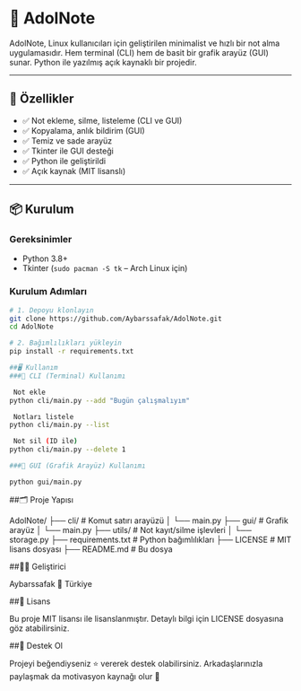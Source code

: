 # 📓 AdolNote

AdolNote, Linux kullanıcıları için geliştirilen minimalist ve hızlı bir not alma uygulamasıdır. Hem terminal (CLI) hem de basit bir grafik arayüz (GUI) sunar. Python ile yazılmış açık kaynaklı bir projedir.

---

## 🚀 Özellikler

- ✅ Not ekleme, silme, listeleme (CLI ve GUI)
- ✅ Kopyalama, anlık bildirim (GUI)
- ✅ Temiz ve sade arayüz
- ✅ Tkinter ile GUI desteği
- ✅ Python ile geliştirildi
- ✅ Açık kaynak (MIT lisanslı)

---

## 📦 Kurulum

### Gereksinimler

- Python 3.8+
- Tkinter (`sudo pacman -S tk` – Arch Linux için)

### Kurulum Adımları

```bash
# 1. Depoyu klonlayın
git clone https://github.com/Aybarssafak/AdolNote.git
cd AdolNote

# 2. Bağımlılıkları yükleyin
pip install -r requirements.txt

##🖥️ Kullanım
###🔸 CLI (Terminal) Kullanımı

 Not ekle
python cli/main.py --add "Bugün çalışmalıyım"

 Notları listele
python cli/main.py --list

 Not sil (ID ile)
python cli/main.py --delete 1

###🔹 GUI (Grafik Arayüz) Kullanımı

python gui/main.py
```

##🗂️ Proje Yapısı

AdolNote/
├── cli/              # Komut satırı arayüzü
│   └── main.py
├── gui/              # Grafik arayüz
│   └── main.py
├── utils/            # Not kayıt/silme işlevleri
│   └── storage.py
├── requirements.txt  # Python bağımlılıkları
├── LICENSE           # MIT lisans dosyası
├── README.md         # Bu dosya

##🧑‍💻 Geliştirici

Aybarssafak
📍 Türkiye

##📄 Lisans

Bu proje MIT lisansı ile lisanslanmıştır. Detaylı bilgi için LICENSE dosyasına göz atabilirsiniz.

##🌟 Destek Ol

Projeyi beğendiyseniz ⭐ vererek destek olabilirsiniz.
Arkadaşlarınızla paylaşmak da motivasyon kaynağı olur 🙌
